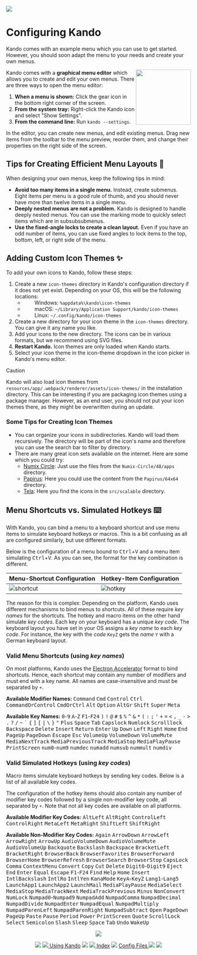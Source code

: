 <!--
SPDX-FileCopyrightText: Simon Schneegans <code@simonschneegans.de>
SPDX-License-Identifier: CC-BY-4.0
-->

<img src="img/banner04.png"></img>

# Configuring Kando

Kando comes with an example menu which you can use to get started.
However, you should soon adapt the menu to your needs and create your own menus.

<img src="img/settings-button.jpg" align="right" width="150px"></img>

Kando comes with a **graphical menu editor** which allows you to create and edit your own menus.
There are three ways to open the menu editor:
1. **When a menu is shown:** Click the gear icon in the bottom right corner of the screen.
2. **From the system tray:** Right-click the Kando icon and select "Show Settings".
3. **From the command line:** Run `kando --settings`.

In the editor, you can create new menus, and edit existing menus.
Drag new items from the toolbar to the menu preview, reorder them, and change their properties on the right side of the screen.

## Tips for Creating Efficient Menu Layouts :rocket:

When designing your own menus, keep the following tips in mind:
* **Avoid too many items in a single menu.** Instead, create submenus. Eight items per menu is a good rule of thumb, and you should never have more than twelve items in a single menu.
* **Deeply nested menus are not a problem.** Kando is designed to handle deeply nested menus. You can use the marking mode to quickly select items which are in subsubsubmenus.
* **Use the fixed-angle locks to create a clean layout.** Even if you have an odd number of items, you can use fixed angles to lock items to the top, bottom, left, or right side of the menu.

## Adding Custom Icon Themes :sparkles:

To add your own icons to Kando, follow these steps:
1. Create a new `icon-themes` directory in Kando's configuration directory if it does not yet exist. Depending on your OS, this will be the following locations:
    * <img height="14" width="26" src="https://upload.wikimedia.org/wikipedia/commons/c/c4/Windows_logo_-_2021_%28Black%29.svg" /> Windows: `%appdata%\kando\icon-themes`
    * <img height="14" width="26" src="https://cdn.simpleicons.org/apple" /> macOS: `~/Library/Application Support/kando/icon-themes`
    * <img height="14" width="26" src="https://cdn.simpleicons.org/linux/black" /> Linux: `~/.config/kando/icon-themes`
2. Create a new directory for your icon theme in the `icon-themes` directory. You can give it any name you like.
3. Add your icons to the new directory. The icons can be in various formats, but we recommend using SVG files.
4. **Restart Kando.** Icon themes are only loaded when Kando starts.
5. Select your icon theme in the icon-theme dropdown in the icon picker in Kando's menu editor.

> [!CAUTION]
> Kando will also load icon themes from `resources/app/.webpack/renderer/assets/icon-themes/` in the installation directory. This can be interesting if you are packaging icon themes using a package manager. However, as an end user, you should not put your icon themes there, as they might be overwritten during an update.

### Some Tips for Creating Icon Themes

* You can organize your icons in subdirectories. Kando will load them recursively. The directory will be part of the icon's name and therefore you can use the search bar to filter by directory.
* There are many great icon sets available on the internet. Here are some which you could try:
  * [Numix Circle](https://github.com/numixproject/numix-icon-theme-circle): Just use the files from the `Numix-Circle/48/apps` directory.
  * [Papirus](https://github.com/PapirusDevelopmentTeam/papirus-icon-theme): Here you could use the content from the `Papirus/64x64` directory.
  * [Tela](https://github.com/vinceliuice/Tela-icon-theme): Here you find the icons in the `src/scalable` directory.


## Menu Shortcuts vs. Simulated Hotkeys :keyboard:

With Kando, you can bind a menu to a keyboard shortcut and use menu items to simulate keyboard hotkeys or macros.
This is a bit confusing as all are configured similarly, but use different formats.

Below is the configuration of a menu bound to <kbd>Ctrl</kbd>+<kbd>V</kbd> and a menu item simulating <kbd>Ctrl</kbd>+<kbd>V</kbd>.
As you can see, the format for the key combination is different.

Menu-Shortcut Configuration | Hotkey-Item Configuration
--------------------------- | -------------------------
![shortcut](img/menu-settings.jpg) | ![hotkey](img/hotkey-settings.jpg)

The reason for this is complex: Depending on the platform, Kando uses different mechanisms to bind menus to shortcuts.
All of these require _key names_ for the shortcuts.
The hotkey and macro items on the other hand simulate _key codes_.
Each key on your keyboard has a unique _key code_.
The keyboard layout you have set in your OS assigns a _key name_ to each _key code_.
For instance, the key with the _code_ `KeyZ` gets the _name_ `Y` with a German keyboard layout.

### Valid Menu Shortcuts (using _key names_)

On most platforms, Kando uses the [Electron Accelerator](https://www.electronjs.org/docs/api/accelerator) format to bind shortcuts.
Hence, each shortcut may contain any number of modifiers and must end with a key name.
All names are case-insensitive and must be separated by `+`.

**Available Modifier Names:**
<kbd>Command</kbd>
<kbd>Cmd</kbd>
<kbd>Control</kbd>
<kbd>Ctrl</kbd>
<kbd>CommandOrControl</kbd>
<kbd>CmdOrCtrl</kbd>
<kbd>Alt</kbd>
<kbd>Option</kbd>
<kbd>AltGr</kbd>
<kbd>Shift</kbd>
<kbd>Super</kbd>
<kbd>Meta</kbd>

**Available Key Names:** <kbd>0</kbd>-<kbd>9</kbd>
<kbd>A</kbd>-<kbd>Z</kbd>
<kbd>F1</kbd>-<kbd>F24</kbd>
<kbd>)</kbd>
<kbd>!</kbd>
<kbd>@</kbd>
<kbd>#</kbd>
<kbd>$</kbd>
<kbd>%</kbd>
<kbd>^</kbd>
<kbd>&</kbd>
<kbd>*</kbd>
<kbd>(</kbd>
<kbd>:</kbd>
<kbd>;</kbd>
<kbd>'</kbd>
<kbd>+</kbd>
<kbd>=</kbd>
<kbd><</kbd>
<kbd>,</kbd>
<kbd>_</kbd>
<kbd>-</kbd>
<kbd>></kbd>
<kbd>.</kbd>
<kbd>?</kbd>
<kbd>/</kbd>
<kbd>~</kbd>
<kbd>`</kbd>
<kbd>{</kbd>
<kbd>]</kbd>
<kbd>[</kbd>
<kbd>|</kbd>
<kbd>\\</kbd>
<kbd>}</kbd>
<kbd>"</kbd>
<kbd>Plus</kbd>
<kbd>Space</kbd>
<kbd>Tab</kbd>
<kbd>Capslock</kbd>
<kbd>Numlock</kbd>
<kbd>Scrolllock</kbd>
<kbd>Backspace</kbd>
<kbd>Delete</kbd>
<kbd>Insert</kbd>
<kbd>Return</kbd>
<kbd>Enter</kbd>
<kbd>Up</kbd>
<kbd>Down</kbd>
<kbd>Left</kbd>
<kbd>Right</kbd>
<kbd>Home</kbd>
<kbd>End</kbd>
<kbd>PageUp</kbd>
<kbd>PageDown</kbd>
<kbd>Escape</kbd>
<kbd>Esc</kbd>
<kbd>VolumeUp</kbd>
<kbd>VolumeDown</kbd>
<kbd>VolumeMute</kbd>
<kbd>MediaNextTrack</kbd>
<kbd>MediaPreviousTrack</kbd>
<kbd>MediaStop</kbd>
<kbd>MediaPlayPause</kbd>
<kbd>PrintScreen</kbd>
<kbd>num0</kbd>-<kbd>num9</kbd>
<kbd>numdec</kbd>
<kbd>numadd</kbd>
<kbd>numsub</kbd>
<kbd>nummult</kbd>
<kbd>numdiv</kbd>

### Valid Simulated Hotkeys (using _key codes_)

Macro items simulate keyboard hotkeys by sending key codes.
Below is a list of all available key codes.

The configuration of the hotkey items should also contain any number of modifier key codes followed by a single non-modifier key code, all separated by `+`.
Note that not all key codes are available on all platforms.

**Available Modifier Key Codes:** 
<kbd>AltLeft</kbd>
<kbd>AltRight</kbd>
<kbd>ControlLeft</kbd>
<kbd>ControlRight</kbd>
<kbd>MetaLeft</kbd>
<kbd>MetaRight</kbd>
<kbd>ShiftLeft</kbd>
<kbd>ShiftRight</kbd>

**Available Non-Modifier Key Codes:**
<kbd>Again</kbd>
<kbd>ArrowDown</kbd>
<kbd>ArrowLeft</kbd>
<kbd>ArrowRight</kbd>
<kbd>ArrowUp</kbd>
<kbd>AudioVolumeDown</kbd>
<kbd>AudioVolumeMute</kbd>
<kbd>AudioVolumeUp</kbd>
<kbd>Backquote</kbd>
<kbd>Backslash</kbd>
<kbd>Backspace</kbd>
<kbd>BracketLeft</kbd>
<kbd>BracketRight</kbd>
<kbd>BrowserBack</kbd>
<kbd>BrowserFavorites</kbd>
<kbd>BrowserForward</kbd>
<kbd>BrowserHome</kbd>
<kbd>BrowserRefresh</kbd>
<kbd>BrowserSearch</kbd>
<kbd>BrowserStop</kbd>
<kbd>CapsLock</kbd>
<kbd>Comma</kbd>
<kbd>ContextMenu</kbd>
<kbd>Convert</kbd>
<kbd>Copy</kbd>
<kbd>Cut</kbd>
<kbd>Delete</kbd>
<kbd>Digit0</kbd>-<kbd>Digit9</kbd>
<kbd>Eject</kbd>
<kbd>End</kbd>
<kbd>Enter</kbd>
<kbd>Equal</kbd>
<kbd>Escape</kbd>
<kbd>F1</kbd>-<kbd>F24</kbd>
<kbd>Find</kbd>
<kbd>Help</kbd>
<kbd>Home</kbd>
<kbd>Insert</kbd>
<kbd>IntlBackslash</kbd>
<kbd>IntlRo</kbd>
<kbd>IntlYen</kbd>
<kbd>KanaMode</kbd>
<kbd>KeyA</kbd>-<kbd>KeyZ</kbd>
<kbd>Lang1</kbd>-<kbd>Lang5</kbd>
<kbd>LaunchApp1</kbd>
<kbd>LaunchApp2</kbd>
<kbd>LaunchMail</kbd>
<kbd>MediaPlayPause</kbd>
<kbd>MediaSelect</kbd>
<kbd>MediaStop</kbd>
<kbd>MediaTrackNext</kbd>
<kbd>MediaTrackPrevious</kbd>
<kbd>Minus</kbd>
<kbd>NonConvert</kbd>
<kbd>NumLock</kbd>
<kbd>Numpad0</kbd>-<kbd>Numpad9</kbd>
<kbd>NumpadAdd</kbd>
<kbd>NumpadComma</kbd>
<kbd>NumpadDecimal</kbd>
<kbd>NumpadDivide</kbd>
<kbd>NumpadEnter</kbd>
<kbd>NumpadEqual</kbd>
<kbd>NumpadMultiply</kbd>
<kbd>NumpadParenLeft</kbd>
<kbd>NumpadParenRight</kbd>
<kbd>NumpadSubtract</kbd>
<kbd>Open</kbd>
<kbd>PageDown</kbd>
<kbd>PageUp</kbd>
<kbd>Paste</kbd>
<kbd>Pause</kbd>
<kbd>Period</kbd>
<kbd>Power</kbd>
<kbd>PrintScreen</kbd>
<kbd>Quote</kbd>
<kbd>ScrollLock</kbd>
<kbd>Select</kbd>
<kbd>Semicolon</kbd>
<kbd>Slash</kbd>
<kbd>Sleep</kbd>
<kbd>Space</kbd>
<kbd>Tab</kbd>
<kbd>Undo</kbd>
<kbd>WakeUp</kbd>

<p align="center"><img src ="img/hr.svg" /></p>

<p align="center">
  <img src="img/nav-space.svg"/>
  <a href="usage.md"><img src ="img/left-arrow.png"/> Using Kando</a>
  <img src="img/nav-space.svg"/>
  <a href="README.md"><img src ="img/home.png"/> Index</a>
  <img src="img/nav-space.svg"/>
  <a href="config-files.md">Config Files <img src ="img/right-arrow.png"/></a>
  <img src="img/nav-space.svg"/>
</p>
